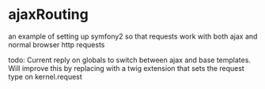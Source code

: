 ajaxRouting
===========

an example of setting up symfony2 so that requests work with both ajax and normal browser http requests

todo: Current reply on globals to switch between ajax and base templates. Will improve this by replacing with a twig extension that sets the request type on kernel.request
